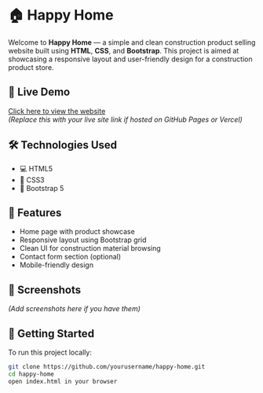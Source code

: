 # 🏠 Happy Home

Welcome to **Happy Home** — a simple and clean construction product selling website built using **HTML**, **CSS**, and **Bootstrap**. This project is aimed at showcasing a responsive layout and user-friendly design for a construction product store.

## 🔗 Live Demo

[Click here to view the website](https://your-deployment-link.com)  
*(Replace this with your live site link if hosted on GitHub Pages or Vercel)*

## 🛠️ Technologies Used

- 💻 HTML5
- 🎨 CSS3
- 🧰 Bootstrap 5

## 📂 Features

- Home page with product showcase
- Responsive layout using Bootstrap grid
- Clean UI for construction material browsing
- Contact form section (optional)
- Mobile-friendly design

## 📸 Screenshots

*(Add screenshots here if you have them)*

## 🚀 Getting Started

To run this project locally:

```bash
git clone https://github.com/yourusername/happy-home.git
cd happy-home
open index.html in your browser
